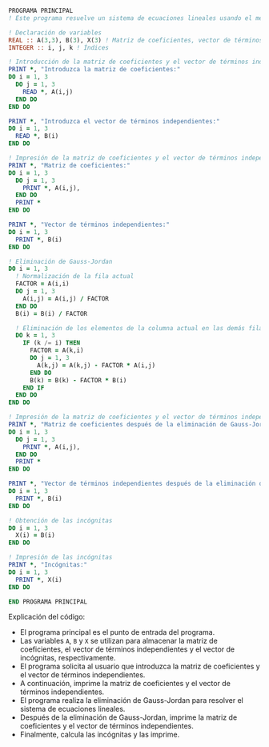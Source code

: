 ```fortran
PROGRAMA PRINCIPAL
! Este programa resuelve un sistema de ecuaciones lineales usando el método de eliminación de Gauss-Jordan.

! Declaración de variables
REAL :: A(3,3), B(3), X(3) ! Matriz de coeficientes, vector de términos independientes y vector de incógnitas
INTEGER :: i, j, k ! Índices

! Introducción de la matriz de coeficientes y el vector de términos independientes
PRINT *, "Introduzca la matriz de coeficientes:"
DO i = 1, 3
  DO j = 1, 3
    READ *, A(i,j)
  END DO
END DO

PRINT *, "Introduzca el vector de términos independientes:"
DO i = 1, 3
  READ *, B(i)
END DO

! Impresión de la matriz de coeficientes y el vector de términos independientes
PRINT *, "Matriz de coeficientes:"
DO i = 1, 3
  DO j = 1, 3
    PRINT *, A(i,j),
  END DO
  PRINT *
END DO

PRINT *, "Vector de términos independientes:"
DO i = 1, 3
  PRINT *, B(i)
END DO

! Eliminación de Gauss-Jordan
DO i = 1, 3
  ! Normalización de la fila actual
  FACTOR = A(i,i)
  DO j = 1, 3
    A(i,j) = A(i,j) / FACTOR
  END DO
  B(i) = B(i) / FACTOR

  ! Eliminación de los elementos de la columna actual en las demás filas
  DO k = 1, 3
    IF (k /= i) THEN
      FACTOR = A(k,i)
      DO j = 1, 3
        A(k,j) = A(k,j) - FACTOR * A(i,j)
      END DO
      B(k) = B(k) - FACTOR * B(i)
    END IF
  END DO
END DO

! Impresión de la matriz de coeficientes y el vector de términos independientes después de la eliminación de Gauss-Jordan
PRINT *, "Matriz de coeficientes después de la eliminación de Gauss-Jordan:"
DO i = 1, 3
  DO j = 1, 3
    PRINT *, A(i,j),
  END DO
  PRINT *
END DO

PRINT *, "Vector de términos independientes después de la eliminación de Gauss-Jordan:"
DO i = 1, 3
  PRINT *, B(i)
END DO

! Obtención de las incógnitas
DO i = 1, 3
  X(i) = B(i)
END DO

! Impresión de las incógnitas
PRINT *, "Incógnitas:"
DO i = 1, 3
  PRINT *, X(i)
END DO

END PROGRAMA PRINCIPAL
```

Explicación del código:

* El programa principal es el punto de entrada del programa.
* Las variables `A`, `B` y `X` se utilizan para almacenar la matriz de coeficientes, el vector de términos independientes y el vector de incógnitas, respectivamente.
* El programa solicita al usuario que introduzca la matriz de coeficientes y el vector de términos independientes.
* A continuación, imprime la matriz de coeficientes y el vector de términos independientes.
* El programa realiza la eliminación de Gauss-Jordan para resolver el sistema de ecuaciones lineales.
* Después de la eliminación de Gauss-Jordan, imprime la matriz de coeficientes y el vector de términos independientes.
* Finalmente, calcula las incógnitas y las imprime.